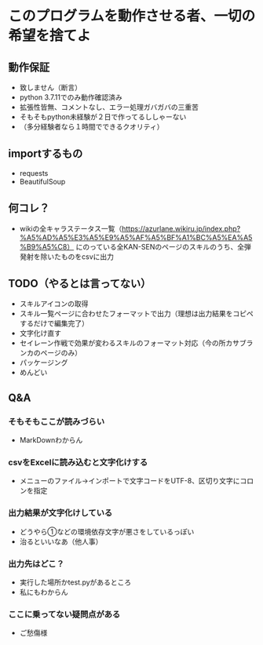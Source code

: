 # このプログラムを動作させる者、一切の希望を捨てよ

## 動作保証
 - 致しません（断言）
 - python 3.7.11でのみ動作確認済み
 - 拡張性皆無、コメントなし、エラー処理ガバガバの三重苦
 - そもそもpython未経験が２日で作ってるししゃーない
 - （多分経験者なら１時間でできるクオリティ）

## importするもの
 - requests
 - BeautifulSoup

## 何コレ？
 - wikiの全キャラステータス一覧（https://azurlane.wikiru.jp/index.php?%A5%AD%A5%E3%A5%E9%A5%AF%A5%BF%A1%BC%A5%EA%A5%B9%A5%C8）
にのっている全KAN-SENのページのスキルのうち、全弾発射を除いたものをcsvに出力

## TODO（やるとは言ってない）
 - スキルアイコンの取得
 - スキル一覧ページに合わせたフォーマットで出力（理想は出力結果をコピペするだけで編集完了）
 - 文字化け直す
 - セイレーン作戦で効果が変わるスキルのフォーマット対応（今の所カサブランカのページのみ）
 - パッケージング
 - めんどい

## Q&A
 ### そもそもここが読みづらい
 - MarkDownわからん
 ### csvをExcelに読み込むと文字化けする
 - メニューのファイル→インポートで文字コードをUTF-8、区切り文字にコロンを指定
 ### 出力結果が文字化けしている
 - どうやら①などの環境依存文字が悪さをしているっぽい
 - 治るといいなあ（他人事）
 ### 出力先はどこ？
  - 実行した場所かtest.pyがあるところ
  - 私にもわからん
 ### ここに乗ってない疑問点がある
  - ご愁傷様
